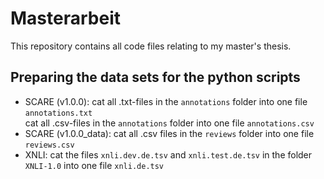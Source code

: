 # Masterarbeit

This repository contains all code files relating to my master's thesis.

## Preparing the data sets for the python scripts

- SCARE (v1.0.0):
    cat all .txt-files in the `annotations` folder into one file `annotations.txt`  
    cat all .csv-files in the `annotations` folder into one file `annotations.csv`
- SCARE (v1.0.0_data): cat all .csv files in the `reviews` folder into one file `reviews.csv`
- XNLI: cat the files `xnli.dev.de.tsv` and `xnli.test.de.tsv` in the folder `XNLI-1.0` into one file `xnli.de.tsv`
